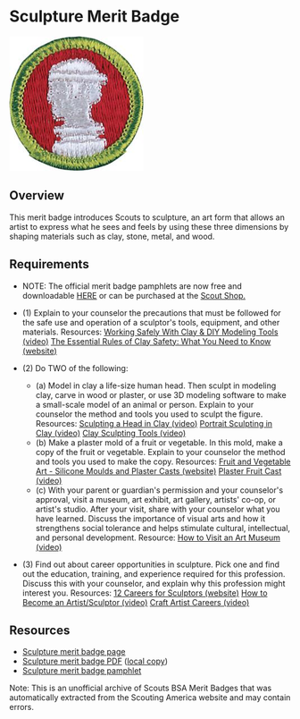 

# Sculpture Merit Badge

![Sculpture Merit Badge](images/sculpture-merit-badge.jpg)

## Overview



This merit badge introduces Scouts to sculpture, an art form that allows an artist to express what he sees and feels by using these three dimensions by shaping materials such as clay, stone, metal, and wood.

## Requirements

* NOTE:  The official merit badge pamphlets are now free and downloadable  [HERE](https://filestore.scouting.org/filestore/Merit_Badge_ReqandRes/Pamphlets/Sculpture.pdf) or can be purchased at the [Scout Shop.](https://www.scoutshop.org/)
* (1) Explain to your counselor the precautions that must be followed for the safe use and operation of a sculptor's tools, equipment, and other materials. Resources:  [Working Safely With Clay & DIY Modeling Tools (video)](https://youtu.be/-fX0YeZnEME?si=suWmdxmEVZaWz3L2)  [The Essential Rules of Clay Safety: What You Need to Know (website)](https://artabys.com/the-essential-rules-of-clay-safety-what-you-need-to-know/)
* (2) Do TWO of the following:
    * (a) Model in clay a life-size human head. Then sculpt in modeling clay, carve in wood or plaster, or use 3D modeling software to make a small-scale model of an animal or person. Explain to your counselor the method and tools you used to sculpt the figure. Resources: [Sculpting a Head in Clay (video)](https://youtu.be/6dnyYu4Ff7U?si=j9qg_lNcXGVH7HnQ) [Portrait Sculpting in Clay (video)](https://youtu.be/G-Drvb5WTM0?si=PbFCpiwrwnoTyGOl) [Clay Sculpting Tools (video)](https://youtu.be/IyBRSsVQOTY?si=w4VRR1chFY0pE7ns)
    * (b) Make a plaster mold of a fruit or vegetable. In this mold, make a copy of the fruit or vegetable. Explain to your counselor the method and tools you used to make the copy. Resources: [Fruit and Vegetable Art - Silicone Moulds and Plaster Casts (website)](https://www.instructables.com/Fruit-and-Vegetable-Art-Silicone-Moulds-and-Plaste/) [Plaster Fruit Cast (video)](https://youtu.be/FN7WLH5tNaY?si=mxbwZBRnf3lv6s6f)
    * (c) With your parent or guardian's permission and your counselor's approval, visit a museum, art exhibit, art gallery, artists' co-op, or artist's studio. After your visit, share with your counselor what you have learned. Discuss the importance of visual arts and how it strengthens social tolerance and helps stimulate cultural, intellectual, and personal development. Resource: [How to Visit an Art Museum (video)](https://youtu.be/drrBd1bCiW0?si=K3DwDeSzVPwmYDyy)


* (3) Find out about career opportunities in sculpture. Pick one and find out the education, training, and experience required for this profession. Discuss this with your counselor, and explain why this profession might interest you. Resources:  [12 Careers for Sculptors (website)](https://www.indeed.com/career-advice/finding-a-job/careers-for-sculptors)  [How to Become an Artist/Sculptor (video)](https://youtu.be/N6HeVopwRmQ?si=YJyPrJ4CvPLj9cx0)  [Craft Artist Careers (video)](https://youtu.be/T_X9ZdUq-2Q?si=p0lV3ApJiQH0OqXe)


## Resources

- [Sculpture merit badge page](https://www.scouting.org/merit-badges/sculpture/)
- [Sculpture merit badge PDF](https://filestore.scouting.org/filestore/Merit_Badge_ReqandRes/Pamphlets/Sculpture.pdf) ([local copy](files/sculpture-merit-badge.pdf))
- [Sculpture merit badge pamphlet](https://www.scoutshop.org/sculpture-merit-badge-pamphlet-650742.html)

Note: This is an unofficial archive of Scouts BSA Merit Badges that was automatically extracted from the Scouting America website and may contain errors.